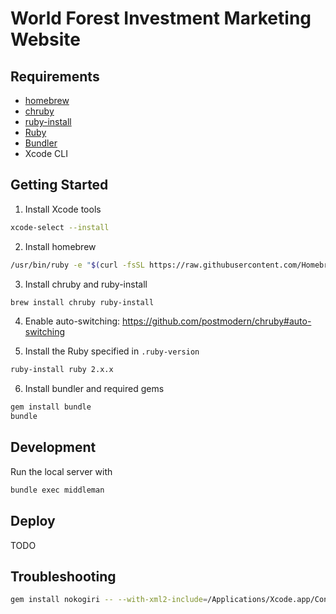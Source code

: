 # World Forest Investment Marketing Website

## Requirements

* [homebrew](http://brew.sh/)
* [chruby](https://github.com/postmodern/chruby)
* [ruby-install](https://github.com/postmodern/ruby-install)
* [Ruby](https://www.ruby-lang.org/en/)
* [Bundler](http://bundler.io/)
* Xcode CLI

## Getting Started

1. Install Xcode tools

```bash
xcode-select --install
```

2. Install homebrew

```bash
/usr/bin/ruby -e "$(curl -fsSL https://raw.githubusercontent.com/Homebrew/install/master/install)"
```

3. Install chruby and ruby-install

```bash
brew install chruby ruby-install
```

4. Enable auto-switching: https://github.com/postmodern/chruby#auto-switching

5. Install the Ruby specified in `.ruby-version`

```bash
ruby-install ruby 2.x.x
```

6. Install bundler and required gems

```bash
gem install bundle
bundle
```

## Development

Run the local server with

```bash
bundle exec middleman
```

## Deploy

TODO


## Troubleshooting

```bash
gem install nokogiri -- --with-xml2-include=/Applications/Xcode.app/Contents/Developer/Platforms/MacOSX.platform/Developer/SDKs/MacOSX10.11.sdk/usr/include/libxml2 --use-system-libraries
```

